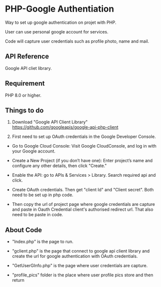 
# PHP-Google Authentiation

Way to set up google authentication on projet with PHP.

User can use personal google account for services. 

Code will capture user credentials such as profile photo, name and mail.

## API Reference
Google API cliet library.




## Requirement
PHP 8.0 or higher.
## Things to do
1. Download "Google API Client Library"
https://github.com/googleapis/google-api-php-client

2. First need to set up OAuth credentials in the Google Developer Console.

* Go to Google Cloud Console: Visit Google CloudConsole, and log in with your Google account.

* Create a New Project (if you don’t have one): Enter project’s name and configure any other details, then click "Create."

* Enable the API: go to APIs & Services > Library. Search required api and click.

 * Create OAuth credentials. Then get "client Id" and "Client secret". Both need to be set up in php code. 

* Then copy the url of project page where google credentials are capture and paste in Oauth Credential client's authorised redirect url. That also need to be paste in code.

## About Code
* "Index.php" is the  page to run. 

* "gclient.php" is the page that connect to google api client library and create the url for google authentication with OAuth credentials.

* "GetUserGInfo.php" is the page where user    credentials are capture.

* "profile_pics" folder is the place where user profile pics store and then return
